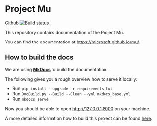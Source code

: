 # Project Mu
Github
[![Build status](https://dev.azure.com/projectmu/mu/_apis/build/status/Publish%20Mu)](https://dev.azure.com/projectmu/mu/_build/latest?definitionId=3)

This repository contains documentation of the Project Mu.  

You can find the documentation at <https://microsoft.github.io/mu/>.

## How to build the docs

We are using [**MkDocs**](https://www.mkdocs.org) to build the documentation.

The following gives you a rough overview how to serve it locally:

* Run `pip install --upgrade -r requirements.txt`
* Run `DocBuild.py --Build --Clean --yml mkdocs_base.yml`
* Run `mkdocs serve`

Now you should be able to open <http://127.0.0.1:8000> on your machine.

A more detailed information how to build this project can be found
[here](https://microsoft.github.io/mu/DeveloperDocs/build_community_docs/).
